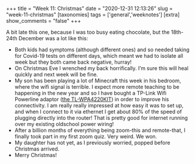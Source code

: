+++
title = "Week 11: Christmas"
date = "2020-12-31 12:13:26"
slug = "week-11-christmas"
[taxonomies]
tags = ['general','weeknotes']
[extra]
show_comments = "false"
+++

A bit late this one, because I was too busy eating chocolate, but the 18th-24th December was a lot like this:

- Both kids had symptoms (although different ones) and so needed taking for Covid-19 tests on different days, which meant we had to isolate all week but they both came back negative, hurray!
- On Christmas Eve I wrenched my back horrifically. I’m sure this will heal quickly and next week will be fine.
- My son has been playing a lot of Minecraft this week in his bedroom, where the wifi signal is terrible. I expect more remote teaching to be happening in the new year and so I have bought a TP-Link Wifi Powerline adaptor ([the TL-WPA4220KIT](https://www.amazon.co.uk/gp/product/B01LXOZ4EN/)) in order to improve his connectivity. I am really really impressed at how easy it was to set up, and when I connect to it via ethernet I get about 80% of the speed of plugging directly into the router! That is pretty good for internet running over my existing oldschool power wiring!
- After a billion months of everything being zoom-this and remote-that, I finally took part in my first zoom quiz. Very weird. We won.
- My daughter has not yet, as I previously worried, popped before Christmas arrived.
- Merry Christmas!
